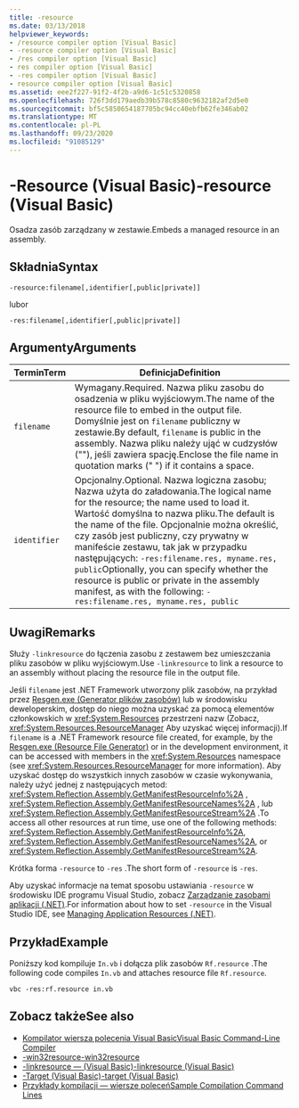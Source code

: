 ```yaml
---
title: -resource
ms.date: 03/13/2018
helpviewer_keywords:
- /resource compiler option [Visual Basic]
- -resource compiler option [Visual Basic]
- /res compiler option [Visual Basic]
- res compiler option [Visual Basic]
- -res compiler option [Visual Basic]
- resource compiler option [Visual Basic]
ms.assetid: eee2f227-91f2-4f2b-a9d6-1c51c5320858
ms.openlocfilehash: 726f3dd179aedb39b578c8580c9632182af2d5e0
ms.sourcegitcommit: bf5c5850654187705bc94cc40ebfb62fe346ab02
ms.translationtype: MT
ms.contentlocale: pl-PL
ms.lasthandoff: 09/23/2020
ms.locfileid: "91085129"
---
```

# <a name="-resource-visual-basic"></a><span data-ttu-id="e7723-102">-Resource (Visual Basic)</span><span class="sxs-lookup"><span data-stu-id="e7723-102">-resource (Visual Basic)</span></span>

<span data-ttu-id="e7723-103">Osadza zasób zarządzany w zestawie.</span><span class="sxs-lookup"><span data-stu-id="e7723-103">Embeds a managed resource in an assembly.</span></span>  
  
## <a name="syntax"></a><span data-ttu-id="e7723-104">Składnia</span><span class="sxs-lookup"><span data-stu-id="e7723-104">Syntax</span></span>  
  
```console  
-resource:filename[,identifier[,public|private]]  
```

<span data-ttu-id="e7723-105">lub</span><span class="sxs-lookup"><span data-stu-id="e7723-105">or</span></span>  

```console
-res:filename[,identifier[,public|private]]  
```  
  
## <a name="arguments"></a><span data-ttu-id="e7723-106">Argumenty</span><span class="sxs-lookup"><span data-stu-id="e7723-106">Arguments</span></span>  
  
|<span data-ttu-id="e7723-107">Termin</span><span class="sxs-lookup"><span data-stu-id="e7723-107">Term</span></span>|<span data-ttu-id="e7723-108">Definicja</span><span class="sxs-lookup"><span data-stu-id="e7723-108">Definition</span></span>|  
|---|---|  
|`filename`|<span data-ttu-id="e7723-109">Wymagany.</span><span class="sxs-lookup"><span data-stu-id="e7723-109">Required.</span></span> <span data-ttu-id="e7723-110">Nazwa pliku zasobu do osadzenia w pliku wyjściowym.</span><span class="sxs-lookup"><span data-stu-id="e7723-110">The name of the resource file to embed in the output file.</span></span> <span data-ttu-id="e7723-111">Domyślnie jest on `filename` publiczny w zestawie.</span><span class="sxs-lookup"><span data-stu-id="e7723-111">By default, `filename` is public in the assembly.</span></span> <span data-ttu-id="e7723-112">Nazwa pliku należy ująć w cudzysłów (""), jeśli zawiera spację.</span><span class="sxs-lookup"><span data-stu-id="e7723-112">Enclose the file name in quotation marks (" ") if it contains a space.</span></span>|  
|`identifier`|<span data-ttu-id="e7723-113">Opcjonalny.</span><span class="sxs-lookup"><span data-stu-id="e7723-113">Optional.</span></span> <span data-ttu-id="e7723-114">Nazwa logiczna zasobu; Nazwa użyta do załadowania.</span><span class="sxs-lookup"><span data-stu-id="e7723-114">The logical name for the resource; the name used to load it.</span></span> <span data-ttu-id="e7723-115">Wartość domyślna to nazwa pliku.</span><span class="sxs-lookup"><span data-stu-id="e7723-115">The default is the name of the file.</span></span> <span data-ttu-id="e7723-116">Opcjonalnie można określić, czy zasób jest publiczny, czy prywatny w manifeście zestawu, tak jak w przypadku następujących: `-res:filename.res, myname.res, public`</span><span class="sxs-lookup"><span data-stu-id="e7723-116">Optionally, you can specify whether the resource is public or private in the assembly manifest, as with the following: `-res:filename.res, myname.res, public`</span></span>|  
  
## <a name="remarks"></a><span data-ttu-id="e7723-117">Uwagi</span><span class="sxs-lookup"><span data-stu-id="e7723-117">Remarks</span></span>  

 <span data-ttu-id="e7723-118">Służy `-linkresource` do łączenia zasobu z zestawem bez umieszczania pliku zasobów w pliku wyjściowym.</span><span class="sxs-lookup"><span data-stu-id="e7723-118">Use `-linkresource` to link a resource to an assembly without placing the resource file in the output file.</span></span>  
  
 <span data-ttu-id="e7723-119">Jeśli `filename` jest .NET Framework utworzony plik zasobów, na przykład przez [Resgen.exe (Generator plików zasobów)](../../../framework/tools/resgen-exe-resource-file-generator.md) lub w środowisku deweloperskim, dostęp do niego można uzyskać za pomocą elementów członkowskich w <xref:System.Resources> przestrzeni nazw (Zobacz, <xref:System.Resources.ResourceManager> Aby uzyskać więcej informacji).</span><span class="sxs-lookup"><span data-stu-id="e7723-119">If `filename` is a .NET Framework resource file created, for example, by the [Resgen.exe (Resource File Generator)](../../../framework/tools/resgen-exe-resource-file-generator.md) or in the development environment, it can be accessed with members in the <xref:System.Resources> namespace (see <xref:System.Resources.ResourceManager> for more information).</span></span> <span data-ttu-id="e7723-120">Aby uzyskać dostęp do wszystkich innych zasobów w czasie wykonywania, należy użyć jednej z następujących metod: <xref:System.Reflection.Assembly.GetManifestResourceInfo%2A> , <xref:System.Reflection.Assembly.GetManifestResourceNames%2A> , lub <xref:System.Reflection.Assembly.GetManifestResourceStream%2A> .</span><span class="sxs-lookup"><span data-stu-id="e7723-120">To access all other resources at run time, use one of the following methods: <xref:System.Reflection.Assembly.GetManifestResourceInfo%2A>, <xref:System.Reflection.Assembly.GetManifestResourceNames%2A>, or <xref:System.Reflection.Assembly.GetManifestResourceStream%2A>.</span></span>  
  
 <span data-ttu-id="e7723-121">Krótka forma `-resource` to `-res` .</span><span class="sxs-lookup"><span data-stu-id="e7723-121">The short form of `-resource` is `-res`.</span></span>  
  
 <span data-ttu-id="e7723-122">Aby uzyskać informacje na temat sposobu ustawiania `-resource` w środowisku IDE programu Visual Studio, zobacz [Zarządzanie zasobami aplikacji (.NET)](/visualstudio/ide/managing-application-resources-dotnet).</span><span class="sxs-lookup"><span data-stu-id="e7723-122">For information about how to set `-resource` in the Visual Studio IDE, see [Managing Application Resources (.NET)](/visualstudio/ide/managing-application-resources-dotnet).</span></span>  
  
## <a name="example"></a><span data-ttu-id="e7723-123">Przykład</span><span class="sxs-lookup"><span data-stu-id="e7723-123">Example</span></span>  

 <span data-ttu-id="e7723-124">Poniższy kod kompiluje `In.vb` i dołącza plik zasobów `Rf.resource` .</span><span class="sxs-lookup"><span data-stu-id="e7723-124">The following code compiles `In.vb` and attaches resource file `Rf.resource`.</span></span>  
  
```console
vbc -res:rf.resource in.vb  
```  
  
## <a name="see-also"></a><span data-ttu-id="e7723-125">Zobacz także</span><span class="sxs-lookup"><span data-stu-id="e7723-125">See also</span></span>

- [<span data-ttu-id="e7723-126">Kompilator wiersza polecenia Visual Basic</span><span class="sxs-lookup"><span data-stu-id="e7723-126">Visual Basic Command-Line Compiler</span></span>](index.md)
- [<span data-ttu-id="e7723-127">-win32resource</span><span class="sxs-lookup"><span data-stu-id="e7723-127">-win32resource</span></span>](win32resource.md)
- [<span data-ttu-id="e7723-128">-linkresource — (Visual Basic)</span><span class="sxs-lookup"><span data-stu-id="e7723-128">-linkresource (Visual Basic)</span></span>](linkresource.md)
- [<span data-ttu-id="e7723-129">-Target (Visual Basic)</span><span class="sxs-lookup"><span data-stu-id="e7723-129">-target (Visual Basic)</span></span>](target.md)
- [<span data-ttu-id="e7723-130">Przykłady kompilacji — wiersze poleceń</span><span class="sxs-lookup"><span data-stu-id="e7723-130">Sample Compilation Command Lines</span></span>](sample-compilation-command-lines.md)
